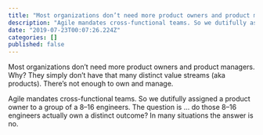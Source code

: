 ```yaml
---
title: "Most organizations don’t need more product owners and product managers."
description: "Agile mandates cross-functional teams. So we dutifully assigned a product owner to a group of a 8–16 engineers. The question is … do those…"
date: "2019-07-23T00:07:26.224Z"
categories: []
published: false
---
```


  

Most organizations don’t need more product owners and product managers. Why? They simply don’t have that many distinct value streams (aka products). There’s not enough to own and manage. 

Agile mandates cross-functional teams. So we dutifully assigned a product owner to a group of a 8–16 engineers. The question is … do those 8–16 engineers actually own a distinct outcome? In many situations the answer is no.
